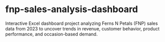 # fnp-sales-analysis-dashboard
Interactive Excel dashboard project analyzing Ferns N Petals (FNP) sales data from 2023 to uncover trends in revenue, customer behavior, product performance, and occasion-based demand.
